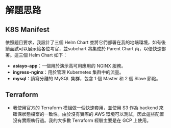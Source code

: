 # **解題思路**

## K8S Manifest

依照題目要求，我設計了三個 Helm Chart 並將它們部署在我的地端環境，如有後續面試可以展示給各位考官，並subchart 將集成於 Parent Chart 內，以便快速部署。這三個 Helm Chart 如下：

- **asiayo-app**：一個用於演示高可用應用的 NGINX 服務。
- **ingress-nginx**：用於管理 Kubernetes 集群中的流量。
- **mysql**：讀寫分離的 MySQL 集群，包含 1 個 Master 和 2 個 Slave 節點。

## Terraform 
- 我使用官方的 Terraform 模組做一個快速套用，並使用 S3 作為 backend 來確保狀態檔案的一致性。由於沒有實際的 AWS 環境可以測試，因此這些配置沒有實際執行過。我的大多數 Terraform 經驗主要是在 GCP 上使用。

